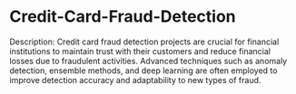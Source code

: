 # Credit-Card-Fraud-Detection
Description:
Credit card fraud detection projects are crucial for financial institutions to maintain trust with their customers and reduce financial losses due to fraudulent activities. Advanced techniques such as anomaly detection, ensemble methods, and deep learning are often employed to improve detection accuracy and adaptability to new types of fraud.



